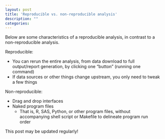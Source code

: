 ```yaml
---
layout: post
title: 'Reproducible vs. non-reproducible analysis'
description: ""
categories: 
---
```


Below are some characteristics of a reproducible analysis, in contrast to a non-reproducible analysis.

Reproducible:

- You can rerun the entire analysis, from data download to full output/report generation, by clicking one “button” (running one command)
- If data sources or other things change upstream, you only need to tweak a few things

Non-reproducible:

- Drag and drop interfaces
- Naked program files
    - That is, R, SAS, Python, or other program files, without accompanying shell script or Makefile to delineate program run order

This post may be updated regularly!
